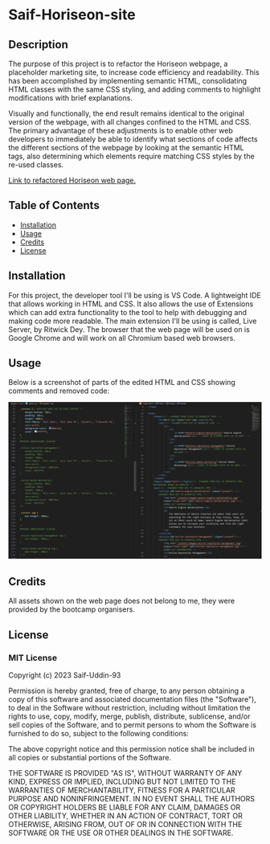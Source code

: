 # Saif-Horiseon-site

## Description
The purpose of this project is to refactor the Horiseon webpage, a placeholder marketing site, to increase code efficiency and readability. This has been accomplished by implementing semantic HTML, consolidating HTML classes with the same CSS styling, and adding comments to highlight modifications with brief explanations.

Visually and functionally, the end result remains identical to the original version of the webpage, with all changes confined to the HTML and CSS. The primary advantage of these adjustments is to enable other web developers to immediately be able to identify what sections of code affects the different sections of the webpage by looking at the semantic HTML tags, also determining which elements require matching CSS styles by the re-used classes.

[Link to refactored Horiseon web page.](https://saif-uddin-93.github.io/Saif-Horiseon-site/)

## Table of Contents
* [Installation](#installation)
* [Usage](#usage)
* [Credits](#credits)
* [License](#license)


## Installation
For this project, the developer tool I'll be using is VS Code. A lightweight IDE that allows working in HTML and CSS. It also allows the use of Extensions which can add extra functionality to the tool to help with debugging and making code more readable. The main extension I'll be using is called, Live Server, by Ritwick Dey. The browser that the web page will be used on is Google Chrome and will work on all Chromium based web browsers.

## Usage
Below is a screenshot of parts of the edited HTML and CSS showing comments and removed code:

![alt text](assets/images/screenshot.png)

## Credits
All assets shown on the web page does not belong to me, they were provided by the bootcamp organisers.

## License
### MIT License

Copyright (c) 2023 Saif-Uddin-93

Permission is hereby granted, free of charge, to any person obtaining a copy
of this software and associated documentation files (the "Software"), to deal
in the Software without restriction, including without limitation the rights
to use, copy, modify, merge, publish, distribute, sublicense, and/or sell
copies of the Software, and to permit persons to whom the Software is
furnished to do so, subject to the following conditions:

The above copyright notice and this permission notice shall be included in all
copies or substantial portions of the Software.

THE SOFTWARE IS PROVIDED "AS IS", WITHOUT WARRANTY OF ANY KIND, EXPRESS OR
IMPLIED, INCLUDING BUT NOT LIMITED TO THE WARRANTIES OF MERCHANTABILITY,
FITNESS FOR A PARTICULAR PURPOSE AND NONINFRINGEMENT. IN NO EVENT SHALL THE
AUTHORS OR COPYRIGHT HOLDERS BE LIABLE FOR ANY CLAIM, DAMAGES OR OTHER
LIABILITY, WHETHER IN AN ACTION OF CONTRACT, TORT OR OTHERWISE, ARISING FROM,
OUT OF OR IN CONNECTION WITH THE SOFTWARE OR THE USE OR OTHER DEALINGS IN THE
SOFTWARE.